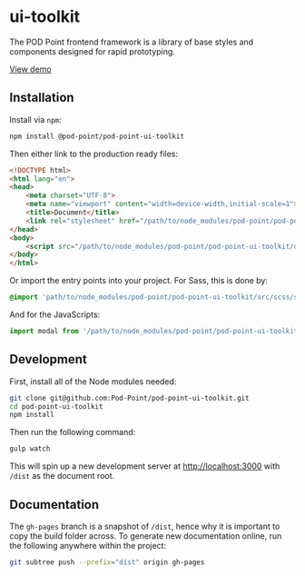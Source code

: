 # ui-toolkit

The POD Point frontend framework is a library of base styles and components designed for rapid prototyping.

[View demo](https://pod-point.github.io/pod-point-ui-toolkit)

## Installation

Install via `npm`:

```bash
npm install @pod-point/pod-point-ui-toolkit
```

Then either link to the production ready files:

```html
<!DOCTYPE html>
<html lang="en">
<head>
    <meta charset="UTF-8">
    <meta name="viewport" content="width=device-width,initial-scale=1">
    <title>Document</title>
    <link rel="stylesheet" href="/path/to/node_modules/pod-point/pod-point-ui-toolkit/dist/css/style.min.css">
</head>
<body>
    <script src="/path/to/node_modules/pod-point/pod-point-ui-toolkit/dist/js/script.js"></script>
</body>
</html>
```

Or import the entry points into your project. For Sass, this is done by:

```sass
@import 'path/to/node_modules/pod-point/pod-point-ui-toolkit/src/scss/style.scss';
```

And for the JavaScripts:

```js
import modal from '/path/to/node_modules/pod-point/pod-point-ui-toolkit/dist/js/modal';
```

## Development

First, install all of the Node modules needed:

```bash
git clone git@github.com:Pod-Point/pod-point-ui-toolkit.git
cd pod-point-ui-toolkit
npm install
```

Then run the following command:

```bash
gulp watch
```

This will spin up a new development server at [http://localhost:3000](http://localhost:3000) with `/dist` as the
document root.

## Documentation

The `gh-pages` branch is a snapshot of `/dist`, hence why it is important to copy the build folder across. To generate
new documentation online, run the following anywhere within the project:

```bash
git subtree push --prefix="dist" origin gh-pages
```
